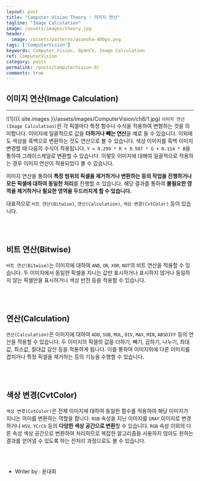 ```yaml
---
layout: post
title: "Computer Vision Theory : 이미지 연산"
tagline: "Image Calculation"
image: /assets/images/theory.jpg
header:
  image: /assets/patterns/asanoha-400px.png
tags: ['ComputerVision']
keywords: Computer Vision, OpenCV, Image Calculation
ref: ComputerVision
category: posts
permalink: /posts/ComputerVision-8/
comments: true
---
```


## 이미지 연산(Image Calculation) ##
----------

![1]({{ site.images }}/assets/images/ComputerVision/ch8/1.jpg)
`이미지 연산(Image Calculation)`란 각 픽셀마다 특정 함수나 수식을 적용하여 변형하는 것을 의미합니다. 이미지에 일괄적으로 값을 **더하거나 빼는 연산**을 예로 들 수 있습니다.  이외에도 색상을 흑백으로 변환하는 것도 연산으로 볼 수 있습니다. 색상 이미지를 흑백 이미지 변경할 때 다음의 수식이 적용됩니다. `Y = 0.299 * R + 0.587 * G + 0.114 * B`을 통하여 그레이스케일로 변환할 수 있습니다. 이렇듯 이미지에 대해여 일괄적으로 적용하는 경우 이미지 연산이 적용되었다 볼 수 있습니다. 

이미지 연산을 통하여 **특정 범위의 픽셀을 제거하거나 변환하는 등의 작업을 진행하거나 모든 픽셀에 대하여 동일한 처리**를 진행할 수 있습니다. 해당 결과를 통하여 **불필요한 영역을 제거하거나 필요한 영역을 두드러지게 할 수 있습니다.**

대표적으로 `비트 연산(Bitwise)`, `연산(Calculation)`, `색상 변경(CvtColor)` 등이 있습니다.

<br>
<br>

## 비트 연산(Bitwise) ##

`비트 연산(Bitwise)`는 이미지에 대하여 `AND`, `OR`, `XOR`, `NOT`의 비트 연산을 적용할 수 있습니다. 두 이미지에서 동일한 픽셀을 지니는 값만 표시하거나 표시하지 않거나 동일하지 않는 픽셀만을 표시하거나 색상 반전 등을 적용할 수 있습니다.

<br>
<br>

## 연산(Calculation) ##

`연산(Calculation)`은 이미지에 대하여 `ADD`, `SUB`, `MUL`, `DIV`, `MAX`, `MIN`, `ABSDIFF` 등의 연산을 적용할 수 있습니다. 두 이미지의 픽셀의 값을 더하기, 빼기, 곱하기, 나누기, 최대값, 최소값, 절대값 감산 등을 적용하게 됩니다. 이를 통하여 이미지위에 다른 이미지를 겹치거나 특정 픽셀을 제거하는 등의 기능을 수행할 수 있습니다.

<br>
<br>

## 색상 변경(CvtColor) ##

`색상 변경(CvtColor)`은 전체 이미지에 대하여 동일한 함수를 적용하여 해당 이미지가 지니는 의미를 변환하는 역할을 합니다. `RGB` 속성을 지닌 이미지를 `GRAY` 이미지로 변경하거나 `HSV`, `YCrCb` 등의 **다양한 색상 공간으로 변환**할 수 있습니다. `RGB` 속성 이외의 다른 속성 색상 공간으로 변환하여 처리하므로 복잡한 알고리즘을 사용하지 않아도 원하는 결과를 얻어낼 수 있도록 하는 전처리 과정으로도 볼 수 있습니다.

<br>
<br>

* Writer by : 윤대희
